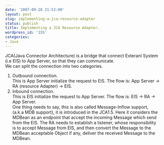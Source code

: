 ```yaml
---
date: '2007-09-28 21:53:00'
layout: post
slug: implementing-a-jca-resource-adapter
status: publish
title: Implementing a JCA Resource Adapter.
wordpress_id: '155'
categories:
- Java
---
```


JCA(Java Connector Architecture) is a bridge that connect Exteranl System (i.e EIS) to App Server, so that they can communicate.  
We can split the connection into two categories.  
1. Outbound connection.  
This is App Server initialize the request to EIS. The flow is: App Server -> RA (resource Adapter) -> EIS.  
2. Inbound connection.  
This is EIS initialize the request to App Server. The flow is: EIS -> RA -> App Server.  
One thing needs to say, this is also called Message-Inflow support, (a.k.a MDB support), it is introduced in the JCA1.5. Here it considers the MDBean as an endpoint that accept the incoming Message which send from the EIS. The RA needs to establish a listener, whose responsibility is to accept Message from EIS, and then convert the Message to the MDBean acceptable Object if any, deliver the received Message to the MDBean.
